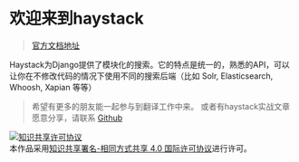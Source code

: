 # 欢迎来到haystack 
> [官方文档地址](http://django-haystack.readthedocs.org/en/v2.4.1/index.html)

Haystack为Django提供了模块化的搜索。它的特点是统一的，熟悉的API，可以让你在不修改代码的情况下使用不同的搜索后端（比如 Solr, Elasticsearch, Whoosh, Xapian 等等）

> 希望有更多的朋友能一起参与到翻译工作中来。 或者有haystack实战文章愿意分享，请联系
> [Github](https://github.com/sherlockzoom/)



<a rel="license" href="http://creativecommons.org/licenses/by-sa/4.0/"><img alt="知识共享许可协议" style="border-width:0" src="https://i.creativecommons.org/l/by-sa/4.0/88x31.png" /></a><br />本作品采用<a rel="license" href="http://creativecommons.org/licenses/by-sa/4.0/">知识共享署名-相同方式共享 4.0 国际许可协议</a>进行许可。


